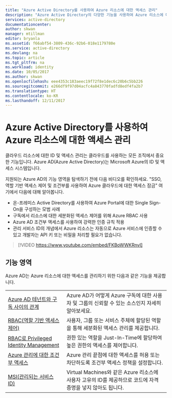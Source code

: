 ```yaml
---
title: "Azure Active Directory를 사용하여 Azure 리소스에 대한 액세스 관리"
description: "Azure Active Directory의 다양한 기능을 사용하여 Azure 리소스에 대한 액세스를 관리하는 방법에 대해 알아봅니다."
services: active-directory
documentationcenter: 
author: skwan
manager: mtillman
editor: bryanla
ms.assetid: f66abf54-3809-436c-92b6-018e1179780e
ms.service: active-directory
ms.devlang: na
ms.topic: article
ms.tgt_pltfrm: na
ms.workload: identity
ms.date: 10/05/2017
ms.author: skwan
ms.openlocfilehash: eee4353c183aeec19f72f8e1dec6c20b6c5bb226
ms.sourcegitcommit: e266df9f97d04acfc4a843770fadfd8edf4fa2b7
ms.translationtype: HT
ms.contentlocale: ko-KR
ms.lasthandoff: 12/11/2017
---
```

# <a name="manage-access-to-azure-resources-with-azure-active-directory"></a>Azure Active Directory를 사용하여 Azure 리소스에 대한 액세스 관리

클라우드 리소스에 대한 ID 및 액세스 관리는 클라우드를 사용하는 모든 조직에서 중요한 기능입니다. Azure AD(Azure Active Directory)는 Microsoft Azure의 ID 및 액세스 시스템입니다.  

지원되는 Azure AD의 기능 영역을 탐색하기 전에 다음 비디오를 확인하세요. "SSO, 역할 기반 액세스 제어 및 조건부를 사용하여 Azure 클라우드에 대한 액세스 잠금" 여기에서 다음에 대해 알아봅니다.

- 온-프레미스 Active Directory를 사용하여 Azure Portal에 대한 Single Sign-On을 구성하는 모범 사례
- 구독에서 리소스에 대한 세분화된 액세스 제어를 위해 Azure RBAC 사용
- Azure AD 조건부 액세스를 사용하여 강력한 인증 규칙 적용
- 관리 서비스 ID의 개념에서 Azure 리소스는 자동으로 Azure 서비스에 인증할 수 있고 개발자는 API 키 또는 비밀을 처리할 필요가 없습니다.

> [!VIDEO https://www.youtube.com/embed/FKBoWWKRnvI]

## <a name="feature-areas"></a>기능 영역
Azure AD는 Azure 리소스에 대한 액세스를 관리하기 위한 다음과 같은 기능을 제공합니다.

|||
|---|---|
| [Azure AD 테넌트와 구독 사이의 관계](active-directory-understanding-resource-access.md) | Azure AD가 어떻게 Azure 구독에 대한 사용자 및 그룹의 신뢰할 수 있는 소스인지 자세히 알아보세요. |
| [RBAC(역할 기반 액세스 제어)](role-based-access-control-what-is.md) | 사용자, 그룹 또는 서비스 주체에 할당된 역할을 통해 세분화된 액세스 관리를 제공합니다. |
| [RBAC로 Privileged Identity Management](pim-azure-resource.md) | 권한 있는 역할을 Just-In-Time에 할당하여 높은 권한의 액세스를 제어합니다. |
| [Azure 관리에 대한 조건부 액세스](conditional-access-azure-management.md) | Azure 관리 끝점에 대한 액세스를 허용 또는 차단하도록 조건부 액세스 정책을 설정합니다. |
| [MSI(관리되는 서비스 ID)](msi-overview.md) | Virtual Machines와 같은 Azure 리소스에 사용자 고유의 ID를 제공하므로 코드에 자격 증명을 넣지 않아도 됩니다. |

 